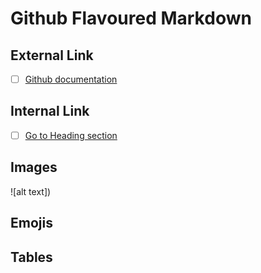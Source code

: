 # Github Flavoured Markdown
## External Link
- [ ] [Github documentation](https://help.github.com/en)
## Internal Link
- [ ] [Go to  Heading section](#Github-Flavoured-Markdown)
## Images
![alt text])

## Emojis
## Tables
